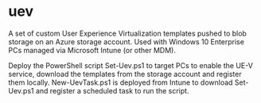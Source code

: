 # uev
A set of custom User Experience Virtualization templates pushed to blob storage on an Azure storage account. Used with Windows 10 Enterprise PCs managed via Microsoft Intune (or other MDM).

Deploy the PowerShell script Set-Uev.ps1 to target PCs to enable the UE-V service, download the templates from the storage account and register them locally. New-UevTask.ps1 is deployed from Intune to download Set-Uev.ps1 and register a scheduled task to run the script.
